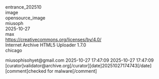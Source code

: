 ## <metadata>
  <identifier>entrance_202510</identifier><br>
  <mediatype>image</mediatype><br>
  <collection>opensource_image</collection><br>
  <creator>miusoph</creator><br>
  <date>2025-10-27</date><br>
  <description>max</description><br>
  <licenseurl>https://creativecommons.org/licenses/by/4.0/</licenseurl><br>
  <scanner>Internet Archive HTML5 Uploader 1.7.0</scanner><br>
  <subject>chicago</subject><br>
  <title>Entrance</title>
  <uploader>miusophisohyet@gmail.com</uploader>
  <publicdate>2025-10-27 17:47:09</publicdate>
  <addeddate>2025-10-27 17:47:09</addeddate>
  <curation>[curator]validator@archive.org[/curator][date]20251027174743[/date][comment]checked for malware[/comment]</curation>
</metadata>
